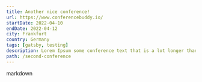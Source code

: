 ```yaml
---
title: Another nice conference!
url: https://www.conferencebuddy.io/
startDate: 2022-04-10
endDate: 2022-04-12
city: Frankfurt
country: Germany
tags: [gatsby, testing]
description: Lorem Ipsum some conference text that is a lot longer than the other one so we can see how it looks.
path: /second-conference
---
```


markdown
